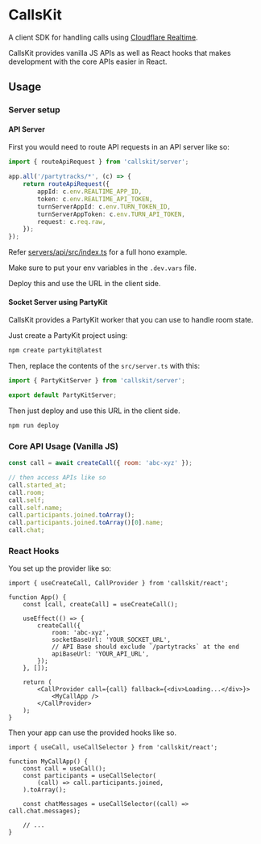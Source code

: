 # CallsKit

A client SDK for handling calls using [Cloudflare Realtime](https://developers.cloudflare.com/realtime/).

CallsKit provides vanilla JS APIs as well as React hooks that makes development with the core APIs easier in React.

## Usage

### Server setup

#### API Server

First you would need to route API requests in an API server like so:

```ts
import { routeApiRequest } from 'callskit/server';

app.all('/partytracks/*', (c) => {
	return routeApiRequest({
		appId: c.env.REALTIME_APP_ID,
		token: c.env.REALTIME_API_TOKEN,
		turnServerAppId: c.env.TURN_TOKEN_ID,
		turnServerAppToken: c.env.TURN_API_TOKEN,
		request: c.req.raw,
	});
});
```

Refer [servers/api/src/index.ts](./servers/api/src/index.ts) for a full hono example.

Make sure to put your env variables in the `.dev.vars` file.

Deploy this and use the URL in the client side.

#### Socket Server using PartyKit

CallsKit provides a PartyKit worker that you can use to handle room state.

Just create a PartyKit project using:

```sh
npm create partykit@latest
```

Then, replace the contents of the `src/server.ts` with this:

```js
import { PartyKitServer } from 'callskit/server';

export default PartyKitServer;
```

Then just deploy and use this URL in the client side.

```sh
npm run deploy
```

### Core API Usage (Vanilla JS)

```js
const call = await createCall({ room: 'abc-xyz' });

// then access APIs like so
call.started_at;
call.room;
call.self;
call.self.name;
call.participants.joined.toArray();
call.participants.joined.toArray()[0].name;
call.chat;
```

### React Hooks

You set up the provider like so:

```tsx
import { useCreateCall, CallProvider } from 'callskit/react';

function App() {
	const [call, createCall] = useCreateCall();

	useEffect(() => {
		createCall({
			room: 'abc-xyz',
			socketBaseUrl: 'YOUR_SOCKET_URL',
			// API Base should exclude `/partytracks` at the end
			apiBaseUrl: 'YOUR_API_URL',
		});
	}, []);

	return (
		<CallProvider call={call} fallback={<div>Loading...</div>}>
			<MyCallApp />
		</CallProvider>
	);
}
```

Then your app can use the provided hooks like so.

```tsx
import { useCall, useCallSelector } from 'callskit/react';

function MyCallApp() {
	const call = useCall();
	const participants = useCallSelector(
		(call) => call.participants.joined,
	).toArray();

	const chatMessages = useCallSelector((call) => call.chat.messages);

	// ...
}
```
